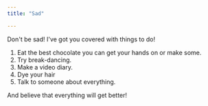 ```yaml
---
title: "Sad"

---
```


Don't be sad!
I've got you covered with things to do!

1. Eat the best chocolate you can get your hands on or make some.
2. Try break-dancing.
3. Make a video diary.
4. Dye your hair
5. Talk to someone about everything.

And believe that everything will get better!
